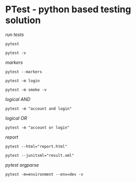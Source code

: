 # PTest - python based testing solution

*run tests*

``
pytest
``

``
pytest -v
``

*markers*

``
pytest --markers
``

``
pytest -m login
``

``
pytest -m smoke -v
``

*logical AND*

``
pytest -m "account and login"
``

*logical OR*

``
pytest -m "account or login"
``

*report*

``
pytest --html="report.html"
``

``
pytest --junitxml="result.xml"
``

*pytest argparse*

``
pytest -m=environment --env=dev -v
``